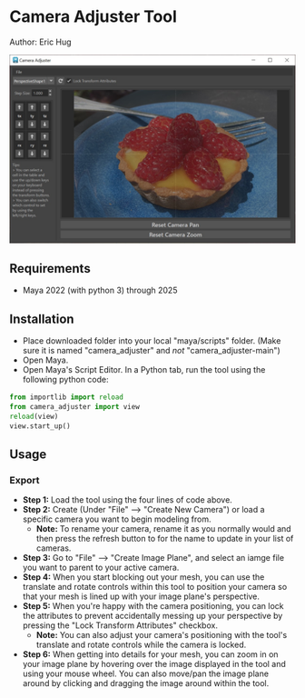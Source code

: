 # Camera Adjuster Tool

Author: Eric Hug 

![Tool Preview](tool_preview.jpg)

## Requirements
* Maya 2022 (with python 3) through 2025

## Installation
* Place downloaded folder into your local "maya/scripts" folder. (Make sure it is named "camera_adjuster" and *not* "camera_adjuster-main")
* Open Maya.
* Open Maya's Script Editor. In a Python tab, run the tool using the following python code:
```python
from importlib import reload
from camera_adjuster import view
reload(view)
view.start_up()
```

## Usage
### Export

* **Step 1:** Load the tool using the four lines of code above.
* **Step 2:** Create (Under "File" --> "Create New Camera") or load a specific camera you want to begin modeling from. 
  * **Note:** To rename your camera, rename it as you normally would and then press the refresh button to for the name to update in your list of cameras.
* **Step 3:** Go to "File" --> "Create Image Plane", and select an iamge file you want to parent to your active camera.
* **Step 4:** When you start blocking out your mesh, you can use the translate and rotate controls within this tool to position your camera so that your mesh is lined up with your image plane's perspective.
* **Step 5:** When you're happy with the camera positioning, you can lock the attributes to prevent accidentally messing up your perspective by pressing the "Lock Transform Attributes" checkbox. 
  * **Note:** You can also adjust your camera's positioning with the tool's translate and rotate controls while the camera is locked.
* **Step 6:** When getting into details for your mesh, you can zoom in on your image plane by hovering over the image displayed in the tool and using your mouse wheel. You can also move/pan the image plane around by clicking and dragging the image around within the tool.

